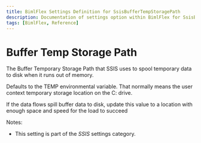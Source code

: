 ```yaml
---
title: BimlFlex Settings Definition for SsisBufferTempStoragePath
description: Documentation of settings option within BimlFlex for SsisBufferTempStoragePath
tags: [BimlFlex, Reference]
---
```


# Buffer Temp Storage Path

The Buffer Temporary Storage Path that SSIS uses to spool temporary data to disk when it runs out of memory.

Defaults to the TEMP environmental variable. That normally means the user context temporary storage location on the C: drive.

If the data flows spill buffer data to disk, update this value to a location with enough space and speed for the load to succeed

Notes:

* This setting is part of the *SSIS* settings category.

